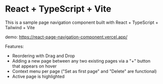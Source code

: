 # React + TypeScript + Vite

This is a sample page navigation component built with React + TypeScript + Tailwind + Vite

demo: https://react-page-navigation-component.vercel.app/

Features:
- Reordering with Drag and Drop
- Adding a new page between any two existing pages via a "+" button that appears on hover
- Context menu per page ("Set as first page" and "Delete" are functional)
- Active page is highlighted
